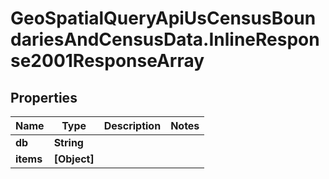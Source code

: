 # GeoSpatialQueryApiUsCensusBoundariesAndCensusData.InlineResponse2001ResponseArray

## Properties

Name | Type | Description | Notes
------------ | ------------- | ------------- | -------------
**db** | **String** |  | 
**items** | **[Object]** |  | 


